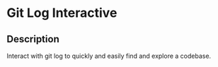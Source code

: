 # Git Log Interactive

## Description

Interact with git log to quickly and easily find and explore a codebase.

